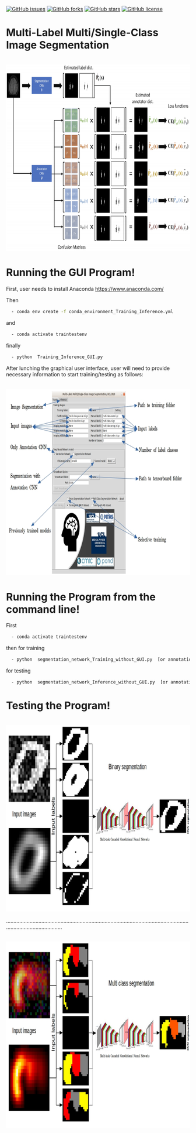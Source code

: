 [![GitHub issues](https://img.shields.io/github/issues/UCLBrain/MSLS)](https://github.com/UCLBrain/MSLS/issues)
[![GitHub forks](https://img.shields.io/github/forks/UCLBrain/MSLS)](https://github.com/UCLBrain/MSLS/network)
[![GitHub stars](https://img.shields.io/github/stars/UCLBrain/MSLS)](https://github.com/UCLBrain/MSLS/stargazers)
[![GitHub license](https://img.shields.io/github/license/UCLBrain/MSLS)](https://github.com/UCLBrain/MSLS/blob/master/LICENSE)


# Multi-Label Multi/Single-Class Image Segmentation


<br>
 <img height="510" src="images/diag.png"/>
</br>

# Running the GUI Program! 

First, user needs to install Anaconda https://www.anaconda.com/

Then


```sh
  - conda env create -f conda_environment_Training_Inference.yml  
``` 
and 

```sh
  - conda activate traintestenv  
``` 
finally

```sh
  - python  Training_Inference_GUI.py 
``` 

After lunching the graphical user interface, user will need to provide necessary information to start training/testing as follows:  

<br>
 <img height="510" src="images/GUI.jpg" />
</br>


# Running the Program from the command line!

First 

```sh
  - conda activate traintestenv  
``` 
then for training


```sh
  - python  segmentation_network_Training_without_GUI.py  [or annotation_network_Training_without_GUI.py]
``` 

for testing

```sh
  - python  segmentation_network_Inference_without_GUI.py  [or annotation_network_Inference_without_GUI.py]
``` 

# Testing the Program!

<br>
 <img height="510" src="images/bin_seg_ex.jpg" />
</br>

..................................................................................................................................................................

<br>
 <img height="510" src="images/multi_seg_ex.jpg" />
</br>





